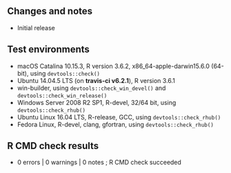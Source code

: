 ## Changes and notes
* Initial release

## Test environments
* macOS Catalina 10.15.3, R version 3.6.2, x86_64-apple-darwin15.6.0 (64-bit), 
using `devtools::check()`
* Ubuntu 14.04.5 LTS (on **travis-ci v6.2.1**), R version 3.6.1
* win-builder, using `devtools::check_win_devel()` and  `devtools::check_win_release()`
* Windows Server 2008 R2 SP1, R-devel, 32/64 bit, using `devtools::check_rhub()`
* Ubuntu Linux 16.04 LTS, R-release, GCC, using `devtools::check_rhub()`
* Fedora Linux, R-devel, clang, gfortran, using `devtools::check_rhub()`

## R CMD check results  
* 0 errors | 0 warnings | 0 notes ; R CMD check succeeded
